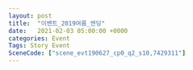 ```yaml
---
layout: post
title:  "이벤트_2019여름_엔딩"
date:   2021-02-03 05:00:00 +0000
categories: Event
Tags: Story Event
SceneCode: ["scene_evt190627_cp0_q2_s10,7429311"]
---
```

